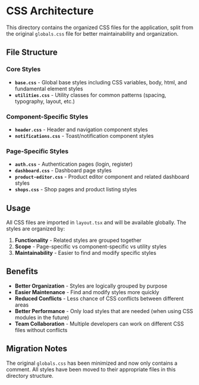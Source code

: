 # CSS Architecture

This directory contains the organized CSS files for the application, split from the original `globals.css` file for better maintainability and organization.

## File Structure

### Core Styles
- **`base.css`** - Global base styles including CSS variables, body, html, and fundamental element styles
- **`utilities.css`** - Utility classes for common patterns (spacing, typography, layout, etc.)

### Component-Specific Styles
- **`header.css`** - Header and navigation component styles
- **`notifications.css`** - Toast/notification component styles

### Page-Specific Styles
- **`auth.css`** - Authentication pages (login, register)
- **`dashboard.css`** - Dashboard page styles
- **`product-editor.css`** - Product editor component and related dashboard styles
- **`shops.css`** - Shop pages and product listing styles

## Usage

All CSS files are imported in `layout.tsx` and will be available globally. The styles are organized by:

1. **Functionality** - Related styles are grouped together
2. **Scope** - Page-specific vs component-specific vs utility styles
3. **Maintainability** - Easier to find and modify specific styles

## Benefits

- **Better Organization** - Styles are logically grouped by purpose
- **Easier Maintenance** - Find and modify styles more quickly
- **Reduced Conflicts** - Less chance of CSS conflicts between different areas
- **Better Performance** - Only load styles that are needed (when using CSS modules in the future)
- **Team Collaboration** - Multiple developers can work on different CSS files without conflicts

## Migration Notes

The original `globals.css` has been minimized and now only contains a comment. All styles have been moved to their appropriate files in this directory structure.

